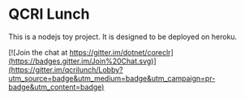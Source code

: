 QCRI Lunch
==========

This is a nodejs toy project. It is designed to be deployed on heroku.

[![Join the chat at https://gitter.im/dotnet/coreclr](https://badges.gitter.im/Join%20Chat.svg)](https://gitter.im/qcrilunch/Lobby?utm_source=badge&utm_medium=badge&utm_campaign=pr-badge&utm_content=badge)
